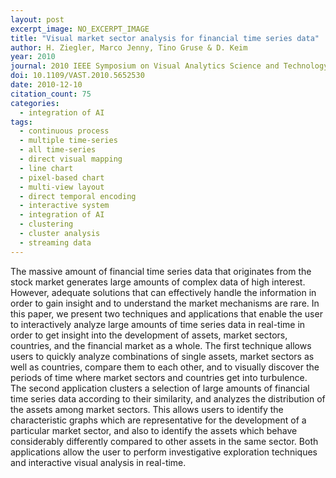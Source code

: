 ```yaml
---
layout: post
excerpt_image: NO_EXCERPT_IMAGE
title: "Visual market sector analysis for financial time series data"
author: H. Ziegler, Marco Jenny, Tino Gruse & D. Keim
year: 2010
journal: 2010 IEEE Symposium on Visual Analytics Science and Technology
doi: 10.1109/VAST.2010.5652530
date: 2010-12-10
citation_count: 75
categories:
  - integration of AI
tags:
  - continuous process
  - multiple time-series
  - all time-series
  - direct visual mapping
  - line chart
  - pixel-based chart
  - multi-view layout
  - direct temporal encoding
  - interactive system
  - integration of AI
  - clustering
  - cluster analysis
  - streaming data
---
```

The massive amount of financial time series data that originates from the stock market generates large amounts of complex data of high interest. However, adequate solutions that can effectively handle the information in order to gain insight and to understand the market mechanisms are rare. In this paper, we present two techniques and applications that enable the user to interactively analyze large amounts of time series data in real-time in order to get insight into the development of assets, market sectors, countries, and the financial market as a whole. The first technique allows users to quickly analyze combinations of single assets, market sectors as well as countries, compare them to each other, and to visually discover the periods of time where market sectors and countries get into turbulence. The second application clusters a selection of large amounts of financial time series data according to their similarity, and analyzes the distribution of the assets among market sectors. This allows users to identify the characteristic graphs which are representative for the development of a particular market sector, and also to identify the assets which behave considerably differently compared to other assets in the same sector. Both applications allow the user to perform investigative exploration techniques and interactive visual analysis in real-time.
